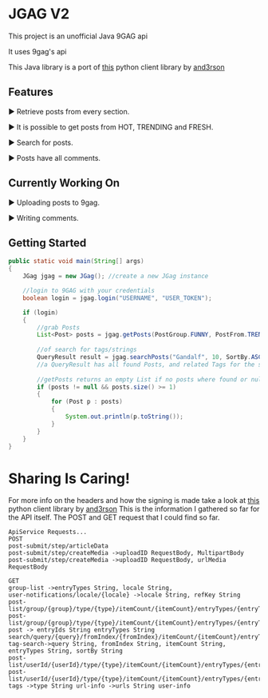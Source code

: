 # JGAG V2

This project is an unofficial Java 9GAG api

It uses 9gag's api

This Java library is a port of [this](https://github.com/and3rson/nineapi)  python client library by [and3rson](https://github.com/and3rson)

 ## Features
 ► Retrieve posts from every section.
 
 ► It is possible to get posts from HOT, TRENDING and FRESH.
 
 ► Search for posts.
 
 ► Posts have all comments.
 
## Currently Working On
 ► Uploading posts to 9gag.
 
 ► Writing comments.

## Getting Started

```java
public static void main(String[] args)
{
	JGag jgag = new JGag(); //create a new JGag instance

	//login to 9GAG with your credentials
	boolean login = jgag.login("USERNAME", "USER_TOKEN");

	if (login)
	{
		//grab Posts
		List<Post> posts = jgag.getPosts(PostGroup.FUNNY, PostFrom.TRENDING, 10);
		
		//of search for tags/strings
		QueryResult result = jgag.searchPosts("Gandalf", 10, SortBy.ASCENDING);
		//a QueryResult has all found Posts, and related Tags for the search
		
		//getPosts returns an empty List if no posts where found or null if an error occurred!
		if (posts != null && posts.size() >= 1)
		{
			for (Post p : posts)
			{
				System.out.println(p.toString());
			}
		}
	}
}
```
# Sharing Is Caring!
For more info on the headers and how the signing is made take a look at [this](https://github.com/and3rson/nineapi)  python client library by [and3rson](https://github.com/and3rson)
This is the information I gathered so far for the API itself.
The POST and GET request that I could find so far.
```
ApiService Requests... 
POST 
post-submit/step/articleData
post-submit/step/createMedia ->uploadID RequestBody, MultipartBody
post-submit/step/createMedia ->uploadID RequestBody, urlMedia RequestBody
	  
GET 
group-list ->entryTypes String, locale String,
user-notifications/locale/{locale} ->locale String, refKey String
post-list/group/{group}/type/{type}/itemCount/{itemCount}/entryTypes/{entryTypes}/olderThan/{olderThan}
post-list/group/{group}/type/{type}/itemCount/{itemCount}/entryTypes/{entryTypes}
post -> entryIds String entryTypes String
search/query/{query}/fromIndex/{fromIndex}/itemCount/{itemCount}/entryTypes/{entryTypes}/sortBy/{sortBy}
tag-search->query String, fromIndex String, itemCount String, entryTypes String, sortBy String
post-list/userId/{userId}/type/{type}/itemCount/{itemCount}/entryTypes/{entryTypes}
post-list/userId/{userId}/type/{type}/itemCount/{itemCount}/entryTypes/{entryTypes}/olderThan/{olderThan}
tags ->type String url-info ->urls String user-info
```

